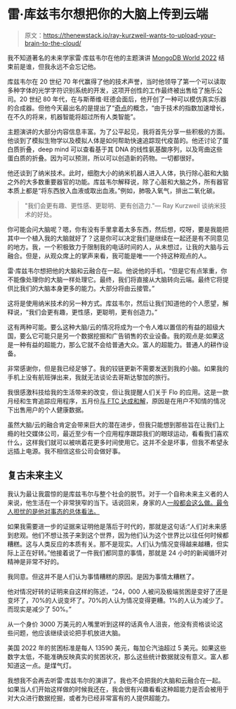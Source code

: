 # 雷·库兹韦尔想把你的大脑上传到云端

> 原文：<https://thenewstack.io/ray-kurzweil-wants-to-upload-your-brain-to-the-cloud/>

我不知道著名的未来学家雷·库兹韦尔在他的主题演讲 [MongoDB World 2022](https://thenewstack.io/mongodb-6-0-brings-encrypted-queries-time-series-data-collection/) 结束前是谁，但我永远不会忘记他。

库兹韦尔在 20 世纪 70 年代赢得了他的技术声誉，当时他领导了第一个可以读取多种字体的光学字符识别系统的开发，这项开创性的工作最终被出售给了施乐公司。20 世纪 80 年代，在与斯蒂维·旺德会面后，他开创了一种可以模仿真实乐器的合成器。但他今天最出名的是提出了“[奇点](https://www.amazon.com/Singularity-Near-Humans-Transcend-Biology/dp/0143037889)的概念，“由于技术的指数加速增长，在不久的将来，机器智能将超过所有人类智能”。

主题演讲的大部分内容信息丰富。为了公平起见，我将首先分享一些积极的方面。他谈到了模拟生物学以及模拟人体是如何帮助快速追踪现代疫苗的。他还讨论了蛋白质折叠，deep mind 可以查看基于其 DNA 的线性氨基酸序列，以及弯曲这些蛋白质的折叠。因为可以预测，所以可以创造新的药物。一切都很好。

他还谈到了纳米技术。此时，细胞大小的纳米机器人进入人体，执行除心脏和大脑之外的大多数重要器官的功能。库兹韦尔解释说，除了心脏和大脑之外，所有器官本质上都是“将东西放入血液或取出血液。”例如，肺吸入氧气，排出二氧化碳。

> "我们会更有趣、更性感、更聪明、更有创造力."— Ray Kurzweil 谈纳米技术的好处。

你可能会问大脑呢？嗯，你有没有手里拿着太多东西，然后想，哎呀，要是我能把其中一个植入我的大脑就好了？这是你可以决定我们是继续在一起还是有不同意见的地方。我，一个积极致力于限制我的电话时间的人，从未想过，让我的大脑与云融合。但是，从观众席上的掌声来看，我可能是唯一一个持这种观点的人。

雷·库兹韦尔想把他的大脑和云融合在一起。他说他的手机，“但是它有点笨重，你不能像处理你的大脑一样处理它。最终，我们将直接从大脑转向云端。最终它将提供比我们的大脑本身更多的能力。大部分将由云接管。”

这将是使用纳米技术的另一种方式。库兹韦尔，然后让我们知道他的个人愿望，解释说，“我们会更有趣，更性感，更聪明，更有创造力。”

这有两种可能。要么这种大脑/云的情况将成为一个令人难以置信的有益的超级大国，要么它可能只是另一个数据挖掘和广告销售的农业设备。我的观点是:如果这是一种有益的超能力，那么它就不会给普通大众。富人的超能力。普通人的耕作设备。

非常感谢你，但是我已经足够了。我的铰链更新不需要发送到我的小脑。如果我的手机上没有航班弹出来，我就无法谈论去哥斯达黎加的旅行。

我很感激科技给我的生活带来的改变，但让我提醒人们关于 Flo 的应用。这是一款月经和生育追踪应用程序，五月份[与 FTC 达成和解](https://www.ftc.gov/news-events/news/press-releases/2021/06/ftc-finalizes-order-flo-health-fertility-tracking-app-shared-sensitive-health-data-facebook-google)，原因是在用户不知情的情况下出售用户的个人健康数据。

虽然大脑/云的融合肯定会带来巨大的潜在进步，但我只能想到那些旨在让我们上瘾的社交媒体公司，最近至少有一个应用程序跟踪我们的眼球运动，看看我们喜欢什么，这样我们就可以被哄着花更多时间使用它。这并不全是坏事，但我不希望永远插上电源。我不相信这些公司会做好事。

## 复古未来主义

我认为最让我震惊的是库兹韦尔与整个社会的脱节。对于一个自称未来主义者的人来说，他生活在一个非常狭窄的当下。话说回来，身家的人[一般都会这么做。最令人担忧的是他对事态的总体看法。](https://www.celebritynetworth.com/richest-businessmen/ray-kurzweil-net-worth/)

如果我需要进一步的证据来证明他是落后于时代的，那就是这句话:“人们对未来感到悲观。他们不想让孩子来到这个世界，因为他们认为这个世界比以往任何时候都糟糕。这与人类反应的本质有关。那不是现实。人们认为情况变得越来越糟，但实际上正在好转。”他接着说了一件我们都同意的事情，那就是 24 小时的新闻循环对精神是非常不好的。

我同意。但这并不是人们认为事情糟糕的原因。是因为事情太糟糕了。

他对情况好转的证明来自这样的陈述，“24，000 人被问及极端贫困是变好了还是变坏了，70%的人说变坏了。70%的人认为情况变得更糟。1%的人认为减少了。而现实是减少了 50%。”

从一个身价 3000 万美元的人嘴里听到这样的话真令人沮丧，他没有资格谈论这些问题，他应该继续谈论把手机放进大脑。

美国 2022 年的贫困标准是每人 13590 美元，每加仑汽油超过 5 美元。如果这些数字太低，不能准确反映真实的贫困状况，那么这些统计数据就没有意义。富人都知道这一点。是煤气灯。

我想我不会再去听雷·库兹韦尔的演讲了。我也不会把我的大脑和云融合在一起。如果当人们开始这样做的时候我还在，我会很有兴趣看看这种超能力是否会被用于对大众进行数据挖掘，或者为已经非常富有的人提供超能力。

<svg xmlns:xlink="http://www.w3.org/1999/xlink" viewBox="0 0 68 31" version="1.1"><title>Group</title> <desc>Created with Sketch.</desc></svg>